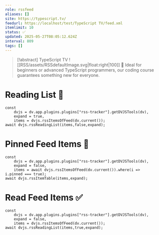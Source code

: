 ```yaml
---
role: rssfeed
aliases: []
site: https://typescript.tv/
feedurl: https://localhost/test/TypeScript TV/feed.xml
itemlimit: 10
status: ✅
updated: 2025-05-27T08:05:12.624Z
interval: 809
tags: []
---
```


> [!abstract] TypeScript TV
> ![[RSS/assets/RSSdefaultImage.svg|float:right|100]] 🚀 Ideal for beginners or advanced TypeScript programmers, our coding course guarantees something new for everyone.

# Reading List 📑

~~~dataviewjs
const
	dvjs = dv.app.plugins.plugins["rss-tracker"].getDVJSTools(dv),
	expand = true,
	items = dvjs.rssItemsOfFeed(dv.current());
await dvjs.rssReadingList(items,false,expand);
~~~

# Pinned Feed Items 📍

~~~dataviewjs
const
	dvjs = dv.app.plugins.plugins["rss-tracker"].getDVJSTools(dv),
	expand = false,
	items = await dvjs.rssItemsOfFeed(dv.current()).where(i => i.pinned === true);
await dvjs.rssItemTable(items,expand);
~~~

# Read Feed Items ✅

~~~dataviewjs
const
	dvjs = dv.app.plugins.plugins["rss-tracker"].getDVJSTools(dv),
	expand = false,
	items = dvjs.rssItemsOfFeed(dv.current());
await dvjs.rssReadingList(items,true,expand);
~~~
